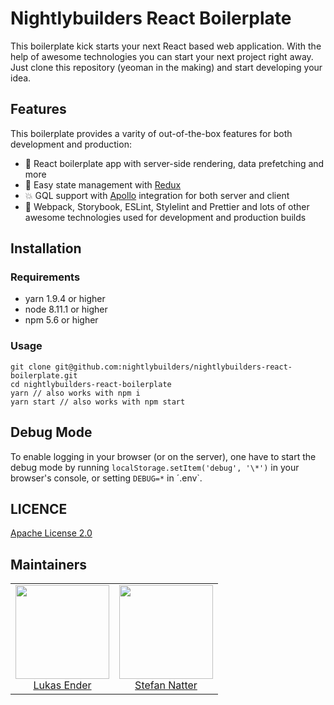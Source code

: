 # Nightlybuilders React Boilerplate

This boilerplate kick starts your next React based web application. With the
help of awesome technologies you can start your next project right away. Just
clone this repository (yeoman in the making) and start developing your idea.

## Features

This boilerplate provides a varity of out-of-the-box features for both development
and production:

* :tada: React boilerplate app with server-side rendering, data prefetching and more
* :twisted_rightwards_arrows: Easy state management with [Redux](https://redux.js.org/)
* :boom: GQL support with [Apollo](https://www.apollographql.com/docs/react/)
  integration for both server and client
* :rocket: Webpack, Storybook, ESLint, Stylelint and Prettier and lots of other
  awesome technologies used for development and production builds

## Installation

### Requirements

* yarn 1.9.4 or higher
* node 8.11.1 or higher
* npm 5.6 or higher

### Usage

```
git clone git@github.com:nightlybuilders/nightlybuilders-react-boilerplate.git
cd nightlybuilders-react-boilerplate
yarn // also works with npm i
yarn start // also works with npm start
```

## Debug Mode

To enable logging in your browser (or on the server), one have to start the debug
mode by running `localStorage.setItem('debug', '\*')` in your browser's console,
or setting `DEBUG=*` in ´.env`.

## LICENCE

[Apache License 2.0](LICENCE)

## Maintainers

<table>
  <tbody>
    <tr>
      <td align="center">
        <a href="https://github.com/lumannnn">
          <img width="150" height="150" src="https://github.com/lumannnn.png?v=3&s=150">
          </br>
          Lukas Ender
        </a>
      </td>
      <td align="center">
        <a href="https://github.com/natterstefan">
          <img width="150" height="150" src="https://github.com/natterstefan.png?v=3&s=150">
          </br>
          Stefan Natter
        </a>
      </td>
    </tr>
  <tbody>
</table>
